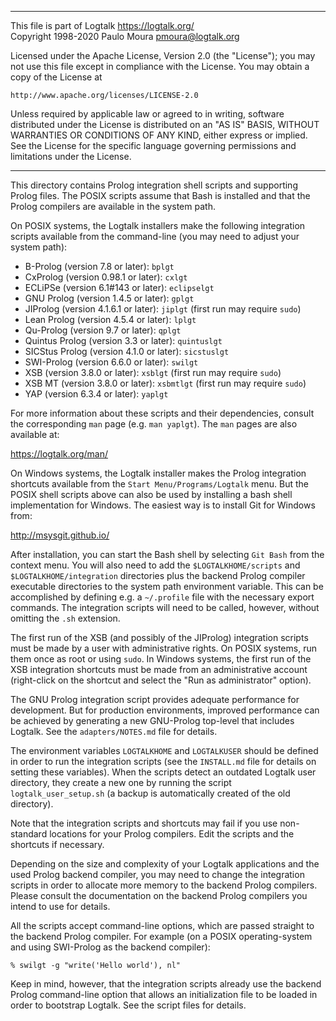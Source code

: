 ________________________________________________________________________

This file is part of Logtalk <https://logtalk.org/>  
Copyright 1998-2020 Paulo Moura <pmoura@logtalk.org>

Licensed under the Apache License, Version 2.0 (the "License");
you may not use this file except in compliance with the License.
You may obtain a copy of the License at

    http://www.apache.org/licenses/LICENSE-2.0

Unless required by applicable law or agreed to in writing, software
distributed under the License is distributed on an "AS IS" BASIS,
WITHOUT WARRANTIES OR CONDITIONS OF ANY KIND, either express or implied.
See the License for the specific language governing permissions and
limitations under the License.
________________________________________________________________________


This directory contains Prolog integration shell scripts and supporting
Prolog files. The POSIX scripts assume that Bash is installed and that
the Prolog compilers are available in the system path.

On POSIX systems, the Logtalk installers make the following integration
scripts available from the command-line (you may need to adjust your
system path):

* B-Prolog (version 7.8 or later):         `bplgt`
* CxProlog (version 0.98.1 or later):      `cxlgt`
* ECLiPSe (version 6.1#143 or later):      `eclipselgt`
* GNU Prolog (version 1.4.5 or later):     `gplgt`
* JIProlog (version 4.1.6.1 or later):     `jiplgt`     (first run may require `sudo`)
* Lean Prolog (version 4.5.4 or later):    `lplgt`
* Qu-Prolog (version 9.7 or later):        `qplgt`
* Quintus Prolog (version 3.3 or later):   `quintuslgt`
* SICStus Prolog (version 4.1.0 or later): `sicstuslgt`
* SWI-Prolog (version 6.6.0 or later):     `swilgt`
* XSB (version 3.8.0 or later):            `xsblgt`     (first run may require `sudo`)
* XSB MT (version 3.8.0 or later):         `xsbmtlgt`   (first run may require `sudo`)
* YAP (version 6.3.4 or later):            `yaplgt`

For more information about these scripts and their dependencies, consult
the corresponding `man` page (e.g. `man yaplgt`). The `man` pages are also
available at:

https://logtalk.org/man/

On Windows systems, the Logtalk installer makes the Prolog integration
shortcuts available from the `Start Menu/Programs/Logtalk` menu. But
the POSIX shell scripts above can also be used by installing a bash
shell implementation for Windows. The easiest way is to install Git for
Windows from:

http://msysgit.github.io/

After installation, you can start the Bash shell by selecting `Git Bash`
from the context menu. You will also need to add the `$LOGTALKHOME/scripts`
and `$LOGTALKHOME/integration` directories plus the backend Prolog compiler
executable directories to the system path environment variable. This can be
accomplished by defining e.g. a `~/.profile` file with the necessary export
commands. The integration scripts will need to be called, however, without
omitting the `.sh` extension.

The first run of the XSB (and possibly of the JIProlog) integration scripts
must be made by a user with administrative rights. On POSIX systems, run
them once as root or using `sudo`. In Windows systems, the first run of the
XSB integration shortcuts must be made from an administrative account
(right-click on the shortcut and select the "Run as administrator" option).

The GNU Prolog integration script provides adequate performance for
development. But for production environments, improved performance can be
achieved by generating a new GNU-Prolog top-level that includes Logtalk.
See the `adapters/NOTES.md` file for details.

The environment variables `LOGTALKHOME` and `LOGTALKUSER` should be defined
in order to run the integration scripts (see the `INSTALL.md` file for
details on setting these variables). When the scripts detect an outdated
Logtalk user directory, they create a new one by running the script
`logtalk_user_setup.sh` (a backup is automatically created of the old
directory).

Note that the integration scripts and shortcuts may fail if you use non-
standard locations for your Prolog compilers. Edit the scripts and the
shortcuts if necessary.

Depending on the size and complexity of your Logtalk applications and the
used Prolog backend compiler, you may need to change the integration scripts
in order to allocate more memory to the backend Prolog compilers. Please
consult the documentation on the backend Prolog compilers you intend to use
for details.

All the scripts accept command-line options, which are passed straight to
the backend Prolog compiler. For example (on a POSIX operating-system and
using SWI-Prolog as the backend compiler):

	% swilgt -g "write('Hello world'), nl"

Keep in mind, however, that the integration scripts already use the backend
Prolog command-line option that allows an initialization file to be loaded in
order to bootstrap Logtalk. See the script files for details.
